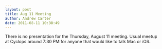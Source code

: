 ```yaml
--- 
layout: post
title: Aug 11 Meeting
author: Andrew Carter
date: 2011-08-11 10:38:49
---
```


There is no presentation for the Thursday, August 11 meeting. Usual meetup at Cyclops around 7:30 PM for anyone that would like to talk Mac or iOS.

